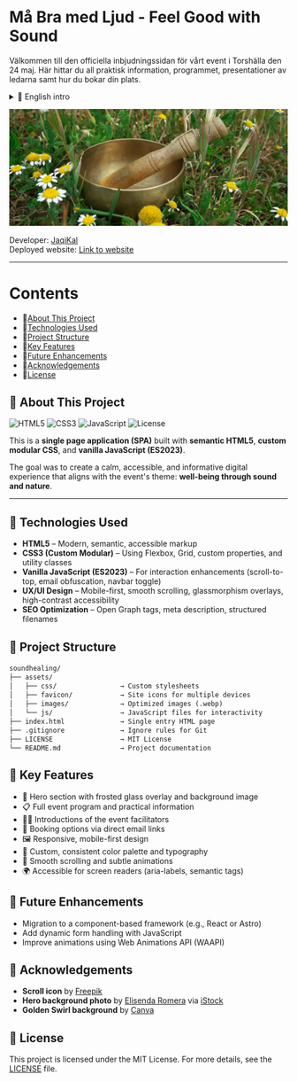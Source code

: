 # Må Bra med Ljud - Feel Good with Sound

Välkommen till den officiella inbjudningssidan för vårt event i Torshälla den 24 maj. Här hittar du all praktisk information, programmet, presentationer av ledarna samt hur du bokar din plats.

<details>
<summary>🌱 English intro</summary><br>
  
Welcome to the official invitation page for our event in Torshälla on May 24. Here you’ll find all the practical information, the program, introductions of the facilitators, and how to book your spot.
</details>

![Banner](https://github.com/JaqiKal/soundhealing/raw/main/assets/documents/images/bowl-herb.webp)

Developer: [JaqiKal](https://github.com/JaqiKal)<br>
Deployed website: [Link to website](https://jaqikal.github.io/soundhealing/)<br>

---

# Contents

- 🌿[About This Project](#-about-this-project)
- 🚀[Technologies Used](#-technologies-used)
- 📂[Project Structure](#-project-structure)
- 📸[Key Features](#-key-features)
- 🔮[Future Enhancements](#-future-enhancements)
- 🦡[Acknowledgements](#-acknowledgements)
- 📜[License](#-license)

## 🌿 About This Project

![HTML5](https://img.shields.io/badge/HTML5-%23E34F26.svg?style=for-the-badge&logo=html5&logoColor=white)
![CSS3](https://img.shields.io/badge/CSS3-%231572B6.svg?style=for-the-badge&logo=css3&logoColor=white)
![JavaScript](https://img.shields.io/badge/JavaScript-%23F7DF1E.svg?style=for-the-badge&logo=javascript&logoColor=black)
![License](https://img.shields.io/badge/License-MIT-green.svg?style=for-the-badge)

This is a **single page application (SPA)** built with **semantic HTML5**, **custom modular CSS**, and **vanilla JavaScript (ES2023)**.

The goal was to create a calm, accessible, and informative digital experience that aligns with the event's theme: **well-being through sound and nature**.


---

## 🚀 Technologies Used

- **HTML5** – Modern, semantic, accessible markup
- **CSS3 (Custom Modular)** – Using Flexbox, Grid, custom properties, and utility classes
- **Vanilla JavaScript (ES2023)** – For interaction enhancements (scroll-to-top, email obfuscation, navbar toggle)
- **UX/UI Design** – Mobile-first, smooth scrolling, glassmorphism overlays, high-contrast accessibility
- **SEO Optimization** – Open Graph tags, meta description, structured filenames

## 📂 Project Structure

```plaintext
soundhealing/
├── assets/
│   ├── css/                → Custom stylesheets
│   ├── favicon/            → Site icons for multiple devices
│   ├── images/             → Optimized images (.webp)
│   └── js/                 → JavaScript files for interactivity
├── index.html              → Single entry HTML page
├── .gitignore              → Ignore rules for Git
├── LICENSE                 → MIT License
└── README.md               → Project documentation
```

## 📸 Key Features

- 🎵 Hero section with frosted glass overlay and background image
- 📋 Full event program and practical information
- 👩‍🏫 Introductions of the event facilitators
- 📩 Booking options via direct email links
- 🖼️ Responsive, mobile-first design
- 🎨 Custom, consistent color palette and typography
- 🚀 Smooth scrolling and subtle animations
- 🌍 Accessible for screen readers (aria-labels, semantic tags)

## 🔮 Future Enhancements

- Migration to a component-based framework (e.g., React or Astro)
- Add dynamic form handling with JavaScript
- Improve animations using Web Animations API (WAAPI)

## 🦡 Acknowledgements

- **Scroll icon** by [Freepik](https://www.freepik.com/icon/up-arrow_16938305)
- **Hero background photo** by [Elisenda Romera](https://www.istockphoto.com/se/foto/tibetansk-sk%C3%A5l-gm1241877122-362745812) via [iStock](https://www.istockphoto.com)
- **Golden Swirl background** by [Canva](https://www.canva.com/design/DAGk0IsWwMo)

## 📜 License

This project is licensed under the MIT License.
For more details, see the [LICENSE](https://chatgpt.com/g/g-p-67f8bc28f2588191bcde29f85d918523-helen/c/LICENSE) file.
